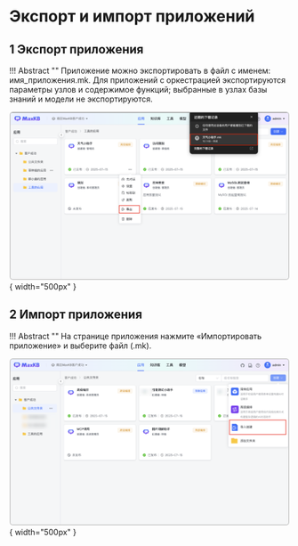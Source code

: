 # Экспорт и импорт приложений

## 1 Экспорт приложения

!!! Abstract ""
    Приложение можно экспортировать в файл с именем: имя_приложения.mk.
    Для приложений с оркестрацией экспортируются параметры узлов и содержимое функций; выбранные в узлах базы знаний и модели не экспортируются.

![应用导出](<../../img/app/app_export.png>){ width="500px" }

## 2 Импорт приложения

!!! Abstract ""
    На странице приложения нажмите «Импортировать приложение» и выберите файл (.mk).

![应用导入](<../../img/app/app_import.png>){ width="500px" }